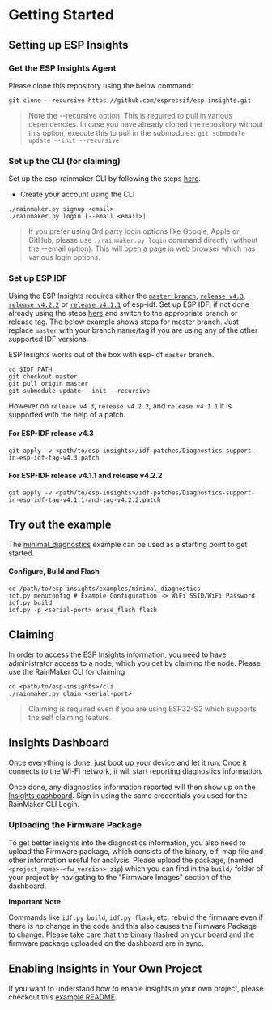 # Getting Started

## Setting up ESP Insights

### Get the ESP Insights Agent

Please clone this repository using the below command:

```
git clone --recursive https://github.com/espressif/esp-insights.git
```

> Note the --recursive option. This is required to pull in various dependencies. In case you have already cloned the repository without this option, execute this to pull in the submodules: `git submodule update --init --recursive`


### Set up the CLI (for claiming)

Set up the esp-rainmaker CLI by following the steps [here](https://rainmaker.espressif.com/docs/cli-setup.html).

- Create your account using the CLI

```text
./rainmaker.py signup <email>
./rainmaker.py login [--email <email>]
```

> If you prefer using 3rd party login options like Google, Apple or GitHub, please use `./rainmaker.py login` command directly (without the --email option). This will open a page in web browser which has various login options.

### Set up ESP IDF

Using the ESP Insights requires either the [`master branch`](https://github.com/espressif/esp-idf/tree/master), [`release v4.3`](https://github.com/espressif/esp-idf/releases/tag/v4.3), [`release v4.2.2`](https://github.com/espressif/esp-idf/releases/tag/v4.2.2) or [`release v4.1.1`](https://github.com/espressif/esp-idf/releases/tag/v4.1.1) of esp-idf. Set up ESP IDF, if not done already using the steps [here](https://docs.espressif.com/projects/esp-idf/en/latest/esp32/get-started/index.html) and switch to the appropriate branch or release tag. The below example shows steps for master branch. Just replace `master` with your branch name/tag if you are using any of the other supported IDF versions.

ESP Insights works out of the box with esp-idf `master` branch.

```text
cd $IDF_PATH
git checkout master
git pull origin master
git submodule update --init --recursive
```

However on `release v4.3`, `release v4.2.2`, and `release v4.1.1` it is supported with the help of a patch.

#### For ESP-IDF release v4.3

```
git apply -v <path/to/esp-insights>/idf-patches/Diagnostics-support-in-esp-idf-tag-v4.3.patch
```

#### For ESP-IDF release v4.1.1 and release v4.2.2

```
git apply -v <path/to/esp-insights>/idf-patches/Diagnostics-support-in-esp-idf-tag-v4.1.1-and-tag-v4.2.2.patch
```


## Try out the example

The [minimal_diagnostics](minimal_diagnostics/README.md) example can be used as a starting point to get started.

#### Configure, Build and Flash

```text
cd /path/to/esp-insights/examples/minimal_diagnostics
idf.py menuconfig # Example Configuration -> WiFi SSID/WiFi Password
idf.py build
idf.py -p <serial-port> erase_flash flash
```

## Claiming

In order to access the ESP Insights information, you need to have administrator access to a node, which you get by claiming the node. Please use the RainMaker CLI for claiming

```
cd <path/to/esp-insights>/cli
./rainmaker.py claim <serial-port>
```

> Claiming is required even if you are using ESP32-S2 which supports the self claiming feature.

## Insights Dashboard

Once everything is done, just boot up your device and let it run. Once it connects to the Wi-Fi network, it will start reporting diagnostics information.

Once done, any diagnostics information reported will then show up on the [Insights dashboard](https://dashboard.rainmaker.espressif.com/). Sign in using the same credentials you used for the RainMaker CLI Login.

### Uploading the Firmware Package

To get better insights into the diagnostics information, you also need to upload the Firmware package, which consists of the binary, elf, map file and other information useful for analysis. Please upload the package, (named `<project_name>-<fw_version>.zip`) which you can find in the `build/` folder of your project by navigating to the "Firmware Images" section of the dashboard.

**Important Note**

Commands like `idf.py build`, `idf.py flash`, etc. rebuild the firmware even if there is no change in the code and this also causes the Firmware Package to change. Please take care that the binary flashed on your board and the firmware package uploaded on the dashboard are in sync. 

## Enabling Insights in Your Own Project

If you want to understand how to enable insights in your own project, please checkout this [example README](minimal_diagnostics/README.md).

